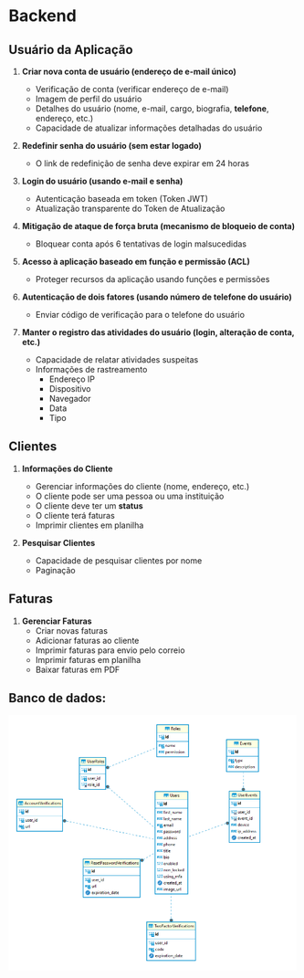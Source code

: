 # Backend

## Usuário da Aplicação

1. **Criar nova conta de usuário (endereço de e-mail único)**
    - Verificação de conta (verificar endereço de e-mail)
    - Imagem de perfil do usuário
    - Detalhes do usuário (nome, e-mail, cargo, biografia, **telefone**, endereço, etc.)
    - Capacidade de atualizar informações detalhadas do usuário

2. **Redefinir senha do usuário (sem estar logado)**
    - O link de redefinição de senha deve expirar em 24 horas

3. **Login do usuário (usando e-mail e senha)**
    - Autenticação baseada em token (Token JWT)
    - Atualização transparente do Token de Atualização

4. **Mitigação de ataque de força bruta (mecanismo de bloqueio de conta)**
    - Bloquear conta após 6 tentativas de login malsucedidas

5. **Acesso à aplicação baseado em função e permissão (ACL)**
    - Proteger recursos da aplicação usando funções e permissões

6. **Autenticação de dois fatores (usando número de telefone do usuário)**
    - Enviar código de verificação para o telefone do usuário

7. **Manter o registro das atividades do usuário (login, alteração de conta, etc.)**
    - Capacidade de relatar atividades suspeitas
    - Informações de rastreamento
        - Endereço IP
        - Dispositivo
        - Navegador
        - Data
        - Tipo

## Clientes

1. **Informações do Cliente**
    - Gerenciar informações do cliente (nome, endereço, etc.)
    - O cliente pode ser uma pessoa ou uma instituição
    - O cliente deve ter um **status**
    - O cliente terá faturas
    - Imprimir clientes em planilha

2. **Pesquisar Clientes**
    - Capacidade de pesquisar clientes por nome
    - Paginação

## Faturas

1. **Gerenciar Faturas**
    - Criar novas faturas
    - Adicionar faturas ao cliente
    - Imprimir faturas para envio pelo correio
    - Imprimir faturas em planilha
    - Baixar faturas em PDF

## Banco de dados:
![img.png](management/schema.png)